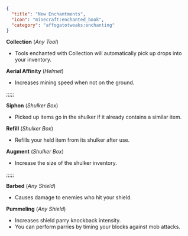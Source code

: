 ```json
{
  "title": "New Enchantments",
  "icon": "minecraft:enchanted_book",
  "category": "affogatotweaks:enchanting"
}
```

**Collection** (*Any Tool*)
- Tools enchanted with Collection will automatically pick up drops into your inventory.

**Aerial Affinity** (*Helmet*)
- Increases mining speed when not on the ground.

;;;;;

**Siphon** (*Shulker Box*)
- Picked up items go in the shulker if it already contains a similar item.

**Refill** (*Shulker Box*)
- Refills your held item from its shulker after use.

**Augment** (*Shulker Box*)
- Increase the size of the shulker inventory.

;;;;;

**Barbed** (*Any Shield*)
- Causes damage to enemies who hit your shield.

**Pummeling** (*Any Shield*)
- Increases shield parry knockback intensity.
- You can perform parries by timing your blocks against mob attacks.